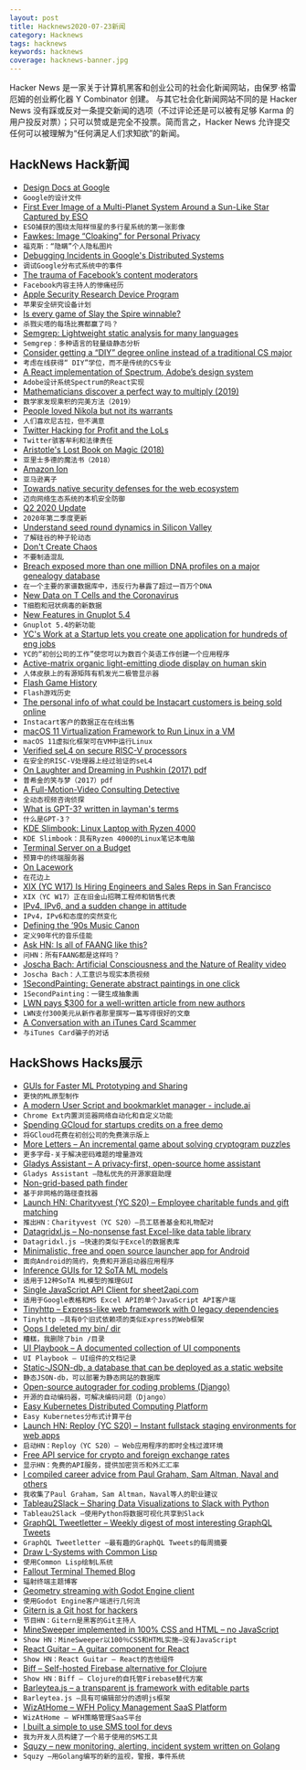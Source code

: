```yaml
---
layout: post
title: Hacknews2020-07-23新闻
category: Hacknews
tags: hacknews
keywords: hacknews
coverage: hacknews-banner.jpg
---
```


Hacker News 是一家关于计算机黑客和创业公司的社会化新闻网站，由保罗·格雷厄姆的创业孵化器 Y Combinator 创建。
与其它社会化新闻网站不同的是 Hacker News 没有踩或反对一条提交新闻的选项（不过评论还是可以被有足够 Karma 的用户投反对票）；只可以赞或是完全不投票。简而言之，Hacker News 允许提交任何可以被理解为“任何满足人们求知欲”的新闻。

## HackNews Hack新闻


- [Design Docs at Google](https://www.industrialempathy.com/posts/design-docs-at-google/)
- `Google的设计文件`
- [First Ever Image of a Multi-Planet System Around a Sun-Like Star Captured by ESO](https://www.eso.org/public/news/eso2011/?lang)
- `ESO捕获的围绕太阳样恒星的多行星系统的第一张影像`
- [Fawkes: Image “Cloaking” for Personal Privacy](http://sandlab.cs.uchicago.edu/fawkes/)
- `福克斯：“隐瞒”个人隐私图片`
- [Debugging Incidents in Google's Distributed Systems](https://queue.acm.org/detail.cfm?id=3404974)
- `调试Google分布式系统中的事件`
- [The trauma of Facebook’s content moderators](https://restofworld.org/2020/facebook-international-content-moderators/)
- `Facebook内容主持人的惨痛经历`
- [Apple Security Research Device Program](https://developer.apple.com/programs/security-research-device/)
- `苹果安全研究设备计划`
- [Is every game of Slay the Spire winnable?](https://forgottenarbiter.github.io/Is-Every-Seed-Winnable/)
- `杀戮尖塔的每场比赛都赢了吗？`
- [Semgrep: Lightweight static analysis for many languages](https://github.com/returntocorp/semgrep)
- `Semgrep：多种语言的轻量级静态分析`
- [Consider getting a “DIY” degree online instead of a traditional CS major](https://www.pashabitz.com/posts/undergrad-altenative/)
- `考虑在线获得“ DIY”学位，而不是传统的CS专业`
- [A React implementation of Spectrum, Adobe’s design system](https://react-spectrum.adobe.com/react-spectrum/)
- `Adobe设计系统Spectrum的React实现`
- [Mathematicians discover a perfect way to multiply (2019)](https://www.quantamagazine.org/mathematicians-discover-the-perfect-way-to-multiply-20190411/)
- `数学家发现乘积的完美方法（2019）`
- [People loved Nikola but not its warrants](https://www.bloomberg.com/opinion/articles/2020-07-21/people-loved-nikola-but-not-its-warrants)
- `人们喜欢尼古拉，但不满意`
- [Twitter Hacking for Profit and the LoLs](https://krebsonsecurity.com/2020/07/twitter-hacking-for-profit-and-the-lols/)
- `Twitter骇客牟利和法律责任`
- [Aristotle's Lost Book on Magic (2018)](https://www.ancientmedicine.org/home/2018/3/11/aristotles-lost-book-on-magic)
- `亚里士多德的魔法书（2018）`
- [Amazon Ion](https://amzn.github.io/ion-docs/)
- `亚马逊离子`
- [Towards native security defenses for the web ecosystem](https://security.googleblog.com/2020/07/towards-native-security-defenses-for.html)
- `迈向网络生态系统的本机安全防御`
- [Q2 2020 Update](https://ir.tesla.com/static-files/f41f4254-f1cc-4929-a0b6-6623b00475a6)
- `2020年第二季度更新`
- [Understand seed round dynamics in Silicon Valley](https://thevalley.substack.com/p/understand-seed-rounds-dynamics-in)
- `了解硅谷的种子轮动态`
- [Don't Create Chaos](https://staysaasy.com/management/2020/07/07/dont-create-chaos.html)
- `不要制造混乱`
- [Breach exposed more than one million DNA profiles on a major genealogy database](https://www.buzzfeednews.com/article/peteraldhous/hackers-gedmatch-dna-privacy)
- `在一个主要的家谱数据库中，违反行为暴露了超过一百万个DNA`
- [New Data on T Cells and the Coronavirus](https://blogs.sciencemag.org/pipeline/archives/2020/07/15/new-data-on-t-cells-and-the-coronavirus)
- `T细胞和冠状病毒的新数据`
- [New Features in Gnuplot 5.4](https://lwn.net/SubscriberLink/826456/2ea90dd464e104d5/)
- `Gnuplot 5.4的新功能`
- [YC's Work at a Startup lets you create one application for hundreds of eng jobs](https://www.workatastartup.com/?utm_source=hn_jobs)
- `YC的“初创公司的工作”使您可以为数百个英语工作创建一个应用程序`
- [Active-matrix organic light-emitting diode display on human skin](https://phys.org/news/2020-07-active-matrix-light-emitting-diode-human-skin.html)
- `人体皮肤上的有源矩阵有机发光二极管显示器`
- [Flash Game History](http://www.flashgamehistory.com/)
- `Flash游戏历史`
- [The personal info of what could be Instacart customers is being sold online](https://www.buzzfeednews.com/article/janelytvynenko/instacart-customers-info-sold-online)
- `Instacart客户的数据正在在线出售`
- [macOS 11 Virtualization Framework to Run Linux in a VM](https://developer.apple.com/documentation/virtualization)
- `macOS 11虚拟化框架可在VM中运行Linux`
- [Verified seL4 on secure RISC-V processors](https://ts.data61.csiro.au/publications/csiroabstracts/Heiser_20.abstract.pml)
- `在安全的RISC-V处理器上经过验证的seL4`
- [On Laughter and Dreaming in Pushkin (2017) pdf](https://scholar.harvard.edu/files/spellberg/files/spellberg_laughteranddreaminginpushkin.pdf)
- `普希金的笑与梦（2017）pdf`
- [A Full-Motion-Video Consulting Detective](https://www.filfre.net/2017/10/a-full-motion-video-consulting-detective/)
- `全动态视频咨询侦探`
- [What is GPT-3? written in layman's terms](https://tinkeredthinking.com/index.php?id=841)
- `什么是GPT-3？`
- [KDE Slimbook: Linux Laptop with Ryzen 4000](https://kde.slimbook.es/)
- `KDE Slimbook：具有Ryzen 4000的Linux笔记本电脑`
- [Terminal Server on a Budget](https://blog.lasseter.org/posts/2020/07/terminal-server-on-a-budget/)
- `预算中的终端服务器`
- [On Lacework](https://unthinking.photography/articles/on-lacework)
- `在花边上`
- [XIX (YC W17) Is Hiring Engineers and Sales Reps in San Francisco](https://jobs.lever.co/xix)
- `XIX（YC W17）正在旧金山招聘工程师和销售代表`
- [IPv4, IPv6, and a sudden change in attitude](https://apenwarr.ca/log/20200708)
- `IPv4，IPv6和态度的突然变化`
- [Defining the ’90s Music Canon](https://pudding.cool/2020/07/song-decay)
- `定义90年代的音乐佳能`
- [Ask HN: Is all of FAANG like this?](item?id=23917131)
- `问HN：所有FAANG都是这样吗？`
- [Joscha Bach: Artificial Consciousness and the Nature of Reality video](https://www.youtube.com/watch?v=P-2P3MSZrBM)
- `Joscha Bach：人工意识与现实本质视频`
- [1SecondPainting: Generate abstract paintings in one click](https://1secondpainting.com/)
- `1SecondPainting：一键生成抽象画`
- [LWN pays $300 for a well-written article from new authors](https://lwn.net/op/AuthorGuide.lwn)
- `LWN支付300美元从新作者那里撰写一篇写得很好的文章`
- [A Conversation with an iTunes Card Scammer](https://medium.com/@brothke/a-conversation-with-an-itunes-card-scammer-6fc8ca8f9e83)
- `与iTunes Card骗子的对话`


## HackShows Hacks展示

- [ GUIs for Faster ML Prototyping and Sharing](http://github.com/gradio-app/gradio)
- `更快的ML原型制作`
- [ A modern User Script and bookmarklet manager - include.ai](https://www.include.ai/?ref=LehPEyje)
- `Chrome Ext内置浏览器网络自动化和自定义功能`
- [ Spending GCloud for startups credits on a free demo](https://start.cloudbrowser.xyz/?demo!)
- `将GCloud花费在初创公司的免费演示版上`
- [ More Letters – An incremental game about solving cryptogram puzzles](https://morelettersinc.com)
- `更多字母-关于解决密码难题的增量游戏`
- [ Gladys Assistant – A privacy-first, open-source home assistant](https://gladysassistant.com/)
- `Gladys Assistant –隐私优先的开源家庭助理`
- [ Non-grid-based path finder](https://scleox.github.io/non-grid-path-finder/)
- `基于非网格的路径查找器`
- [Launch HN: Charityvest (YC S20) – Employee charitable funds and gift matching](item?id=23907902)
- `推出HN：Charityvest（YC S20）–员工慈善基金和礼物配对`
- [ Datagridxl.js – No-nonsense fast Excel-like data table library](https://datagridxl.com)
- `Datagridxl.js –快速的类似于Excel的数据表库`
- [ Minimalistic, free and open source launcher app for Android](https://github.com/tanujnotes/Olauncher)
- `面向Android的简约，免费和开源启动器应用程序`
- [ Inference GUIs for 12 SoTA ML models](http://gradiohub.com)
- `适用于12种SoTA ML模型的推理GUI`
- [ Single JavaScript API Client for sheet2api.com](https://github.com/odwyersoftware/sheet2api-js)
- `适用于Google表格和MS Excel API的单个JavaScript API客户端`
- [ Tinyhttp – Express-like web framework with 0 legacy dependencies](https://github.com/talentlessguy/tinyhttp)
- `Tinyhttp –具有0个旧式依赖项的类似Express的Web框架`
- [ Oops I deleted my bin/ dir](http://oops.cmdchallenge.com)
- `糟糕，我删除了bin /目录`
- [ UI Playbook – A documented collection of UI components](https://uiplaybook.dev)
- `UI Playbook – UI组件的文档记录`
- [ Static-JSON-db, a database that can be deployed as a static website](https://github.com/jlxw/static-json-db)
- `静态JSON-db，可以部署为静态网站的数据库`
- [ Open-source autograder for coding problems (Django)](https://github.com/arthtyagi/judge)
- `开源的自动编码器，可解决编码问题（Django）`
- [ Easy Kubernetes Distributed Computing Platform](https://github.com/tallen94/iam)
- `Easy Kubernetes分布式计算平台`
- [Launch HN: Reploy (YC S20) – Instant fullstack staging environments for web apps](item?id=23917956)
- `启动HN：Reploy（YC S20）– Web应用程序的即时全栈过渡环境`
- [ Free API service for crypto and foreign exchange rates](https://www.exchangerate.host/)
- `显示HN：免费的API服务，提供加密货币和外汇汇率`
- [ I compiled career advice from Paul Graham, Sam Altman, Naval and others](https://resumeworded.com/curated-career-advice/)
- `我收集了Paul Graham，Sam Altman，Naval等人的职业建议`
- [ Tableau2Slack – Sharing Data Visualizations to Slack with Python](https://github.com/bcrant/Tableau2Slack)
- `Tableau2Slack –使用Python将数据可视化共享到Slack`
- [ GraphQL Tweetletter – Weekly digest of most interesting GraphQL Tweets](https://tweets.dgraph.io/)
- `GraphQL Tweetletter –最有趣的GraphQL Tweets的每周摘要`
- [ Draw L-Systems with Common Lisp](https://github.com/FdelMazo/cl-aristid)
- `使用Common Lisp绘制L系统`
- [ Fallout Terminal Themed Blog](https://jetholt.com/hacking/)
- `辐射终端主题博客`
- [ Geometry streaming with Godot Engine client](https://www.buildtheoasis.com)
- `使用Godot Engine客户端进行几何流`
- [ Gitern is a Git host for hackers](https://gitern.com)
- `节目HN：Gitern是黑客的Git主持人`
- [ MineSweeper implemented in 100% CSS and HTML – no JavaScript](https://github.com/propjockey/css-sweeper#readme)
- `Show HN：MineSweeper以100％CSS和HTML实施–没有JavaScript`
- [ React Guitar – A guitar component for React](https://react-guitar.com)
- `Show HN：React Guitar – React的吉他组件`
- [ Biff – Self-hosted Firebase alternative for Clojure](https://findka.com/biff/)
- `Show HN：Biff – Clojure的自托管Firebase替代方案`
- [ Barleytea.js – a transparent js framework with editable parts](https://andrewfulrich.gitlab.io/barleytea/)
- `Barleytea.js –具有可编辑部分的透明js框架`
- [ WizAtHome – WFH Policy Management SaaS Platform](https://www.wizathome.com/)
- `WizAtHome – WFH策略管理SaaS平台`
- [ I built a simple to use SMS tool for devs](https://smallsms.app)
- `我为开发人员构建了一个易于使用的SMS工具`
- [ Squzy – new monitoring, alerting, incident system written on Golang](https://squzy.app/)
- `Squzy –用Golang编写的新的监视，警报，事件系统`

